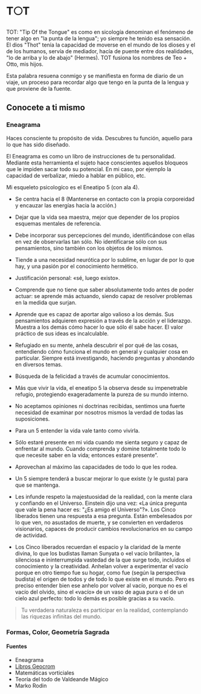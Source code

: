 # T:full_moon:T
TOT: "Tip Of the Tongue" es como en sicología denominan el fenómeno de tener algo en "la punta de la lengua"; yo siempre he tenido esa sensación.
El dios "Thot" tenía la capacidad de moverse en el mundo de los dioses y el de los humanos, servía de mediador, hacía de puente entre dos realidades, "lo de arriba y lo de abajo" (Hermes).
TOT fusiona los nombres de Teo + Otto, mis hijos.

Esta palabra resuena conmigo y se manifiesta en forma de diario de un viaje, un proceso para recordar algo que tengo en la punta de la lengua y que proviene de la fuente.

## Conocete a ti mismo

### Eneagrama
Haces consciente tu propósito de vida. Descubres tu función, aquello para lo que has sido diseñado.

El Eneagrama es como un libro de instrucciones de tu personalidad. Mediante esta herramienta el sujeto hace conscientes aquellos bloqueos que le impiden sacar todo su potencial. En mi caso, por ejemplo la capacidad de verbalizar, miedo a hablar en público, etc.

Mi esqueleto psicologíco es el Eneatipo 5 (con ala 4).

- Se centra hacia el 8 (Mantenerse en contacto con la propia corporeidad y encauzar las energías hacia la acción.)

- Dejar que la vida sea maestra, mejor que depender de los propios esquemas mentales de referencia.

- Debe incorporar sus percepciones del mundo, identificándose con ellas en vez de observarlas tan sólo. No identificarse sólo con sus pensamientos, sino también con los objetos de los mismos.

- Tiende a una necesidad neurótica por lo sublime, en lugar de por lo que hay, y una pasión por el conocimiento hermético.

- Justificación personal: «sé, luego existo».

- Comprende que no tiene que saber absolutamente todo antes de poder actuar: se aprende más actuando, siendo capaz de resolver problemas en la medida que surjan.

- Aprende que es capaz de aportar algo valioso a los demás. Sus pensamientos adquieren expresión a través de la acción y el liderazgo. Muestra a los demás cómo hacer lo que sólo él sabe hacer. El valor práctico de sus ideas es incalculable.

- Refugiado en su mente, anhela descubrir el por qué de las cosas, entendiendo cómo funciona el mundo en general y cualquier cosa en particular. Siempre está investigando, haciendo preguntas y ahondando en diversos temas.

- Búsqueda de la felicidad a través de acumular conocimientos.

- Más que vivir la vida, el eneatipo 5 la observa desde su impenetrable refugio, protegiendo exageradamente la pureza de su mundo interno.

- No aceptamos opiniones  ni  doctrinas  recibidas, sentimos una fuerte necesidad de examinar por nosotros mismos la verdad de todas las suposiciones.

- Para un 5 entender la vida vale tanto como vivirla.

- Sólo estaré  presente  en  mi  vida  cuando  me  sienta  seguro  y  capaz  de enfrentar  al  mundo. Cuando  comprenda  y  domine  totalmente  todo  lo  que  necesite  saber  en  la  vida;  entonces estaré presente”.

- Aprovechan al máximo las capacidades de todo lo que les rodea.

- Un 5 siempre  tenderá  a  buscar  mejorar  lo  que existe (y le  gusta) para que se mantenga.

- Les infunde respeto la majestuosidad de la realidad, con la mente clara y confiando en el Universo. Einstein dijo una vez: «La única pregunta que vale la pena hacer es: "¿Es amigo el Universo"?». Los Cinco liberados tienen una respuesta a esa pregunta. Están embelesados por lo que ven, no asustados de muerte, y se convierten en verdaderos visionarios, capaces de producir cambios revolucionarios en su campo de actividad.

- Los Cinco liberados recuerdan el espacio y la  claridad de la mente divina, lo que los budistas llaman Sunyata o «el vacío brillante», la silenciosa e ininterrumpida vastedad de la que surge todo, incluidos el conocimiento y la creatividad. Anhelan volver a experimentar el vacío porque en otro tiempo fue su hogar, como fue (según la perspectiva budista) el origen de todos y de todo lo que existe en el mundo. Pero es preciso entender bien ese anhelo por volver al vacío, porque no es el vacío del olvido, sino el «vacío» de un vaso de agua pura o el de un cielo azul perfecto: todo lo demás es posible gracias a su vacío.

> Tu verdadera  naturaleza es participar en la  realidad, contemplando las riquezas  infinitas del mundo.

### Formas, Color, Geometría Sagrada

#### Fuentes
- Eneagrama
- [Libros Geocrom](http://martapovo.es/sus-libros/)
- Matemáticas vorticiales
- Teoría del todo de Valdeande Mágico
- Marko Rodin
